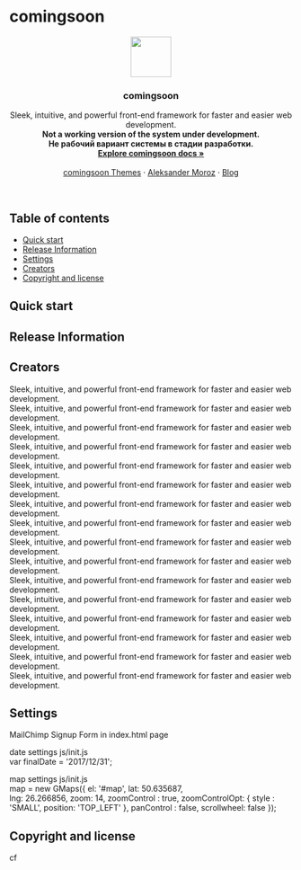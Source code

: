 # comingsoon

<p align="center">
  <a href="http://moroz.rv.ua">
    <img src="http://www.beadingusa.com/images/AlphabetBlocks4.5/SterlingSilverBlockLetterCH901-F.jpg" width=72 height=72>
  </a>

  <h3 align="center">comingsoon</h3>

  <p align="center">
    Sleek, intuitive, and powerful front-end framework for faster and easier web development.<br />
	<strong>Not a working version of the system under development.</strong><br />
<strong>Не рабочий вариант системы в стадии разработки.</strong>
    <br>
    <a href="http://moroz.rv.ua"><strong>Explore comingsoon docs &raquo;</strong></a>
    <br>
    <br>
    <a href="http://moroz.rv.ua">comingsoon Themes</a>
    &middot;
    <a href="http://moroz.rv.ua">Aleksander Moroz</a>
    &middot;
    <a href="http://moroz.rv.ua">Blog</a>
  </p>
</p>

<br>

## Table of contents

- [Quick start](#quick-start)
- [Release Information](#status)
- [Settings](#settingsd)
- [Creators](#creators)
- [Copyright and license](#copyright-and-license)

## Quick start

## Release Information

## Creators
Sleek, intuitive, and powerful front-end framework for faster and easier web development.<br/>
Sleek, intuitive, and powerful front-end framework for faster and easier web development.<br/>
Sleek, intuitive, and powerful front-end framework for faster and easier web development.<br/>
Sleek, intuitive, and powerful front-end framework for faster and easier web development.<br/>
Sleek, intuitive, and powerful front-end framework for faster and easier web development.<br/>
Sleek, intuitive, and powerful front-end framework for faster and easier web development.<br/>
Sleek, intuitive, and powerful front-end framework for faster and easier web development.<br/>
Sleek, intuitive, and powerful front-end framework for faster and easier web development.<br/>
Sleek, intuitive, and powerful front-end framework for faster and easier web development.<br/>
Sleek, intuitive, and powerful front-end framework for faster and easier web development.<br/>
Sleek, intuitive, and powerful front-end framework for faster and easier web development.<br/>
Sleek, intuitive, and powerful front-end framework for faster and easier web development.<br/>
Sleek, intuitive, and powerful front-end framework for faster and easier web development.<br/>
Sleek, intuitive, and powerful front-end framework for faster and easier web development.<br/>
Sleek, intuitive, and powerful front-end framework for faster and easier web development.<br/>
Sleek, intuitive, and powerful front-end framework for faster and easier web development.<br/>


## Settings

MailChimp Signup Form in index.html page

date settings js/init.js<br/>
var finalDate = '2017/12/31';

map settings js/init.js <br/>
map = new GMaps({
      el: '#map', 
      lat: 50.635687,  
      lng: 26.266856, 
      zoom: 14, 
      zoomControl : true,
      zoomControlOpt: { style : 'SMALL', position: 'TOP_LEFT' }, 
      panControl : false, 
      scrollwheel: false
   });
   
## Copyright and license
cf   
